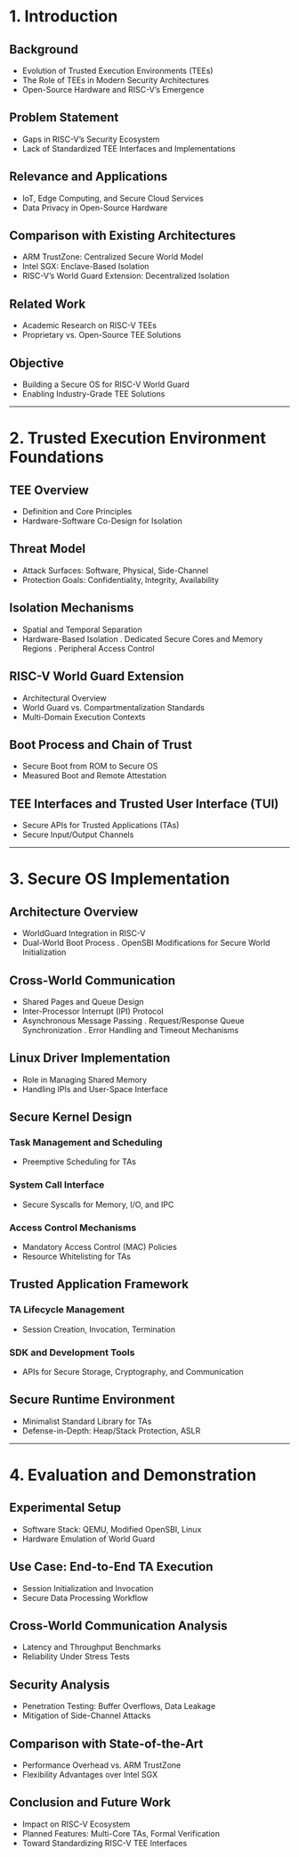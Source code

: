 # 1. Introduction
 ## Background
  - Evolution of Trusted Execution Environments (TEEs)
  - The Role of TEEs in Modern Security Architectures
  - Open-Source Hardware and RISC-V’s Emergence

 ## Problem Statement
  - Gaps in RISC-V’s Security Ecosystem
  - Lack of Standardized TEE Interfaces and Implementations

 ## Relevance and Applications
  - IoT, Edge Computing, and Secure Cloud Services
  - Data Privacy in Open-Source Hardware

 ## Comparison with Existing Architectures
  - ARM TrustZone: Centralized Secure World Model
  - Intel SGX: Enclave-Based Isolation
  - RISC-V’s World Guard Extension: Decentralized Isolation

 ## Related Work
  - Academic Research on RISC-V TEEs
  - Proprietary vs. Open-Source TEE Solutions

 ## Objective
  - Building a Secure OS for RISC-V World Guard
  - Enabling Industry-Grade TEE Solutions

---

# 2. Trusted Execution Environment Foundations
 ## TEE Overview
  - Definition and Core Principles
  - Hardware-Software Co-Design for Isolation

 ## Threat Model
  - Attack Surfaces: Software, Physical, Side-Channel
  - Protection Goals: Confidentiality, Integrity, Availability

 ## Isolation Mechanisms
  - Spatial and Temporal Separation
  - Hardware-Based Isolation
    . Dedicated Secure Cores and Memory Regions
    . Peripheral Access Control

 ## RISC-V World Guard Extension
  - Architectural Overview
  - World Guard vs. Compartmentalization Standards
  - Multi-Domain Execution Contexts

 ## Boot Process and Chain of Trust
  - Secure Boot from ROM to Secure OS
  - Measured Boot and Remote Attestation

 ## TEE Interfaces and Trusted User Interface (TUI)
  - Secure APIs for Trusted Applications (TAs)
  - Secure Input/Output Channels

---

# 3. Secure OS Implementation
 ## Architecture Overview
  - WorldGuard Integration in RISC-V
  - Dual-World Boot Process
    . OpenSBI Modifications for Secure World Initialization

 ## Cross-World Communication
  - Shared Pages and Queue Design
  - Inter-Processor Interrupt (IPI) Protocol
  - Asynchronous Message Passing
    . Request/Response Queue Synchronization
    . Error Handling and Timeout Mechanisms

 ## Linux Driver Implementation
  - Role in Managing Shared Memory
  - Handling IPIs and User-Space Interface

 ## Secure Kernel Design
  ### Task Management and Scheduling
   -   Preemptive Scheduling for TAs
  ### System Call Interface
   -   Secure Syscalls for Memory, I/O, and IPC
  ### Access Control Mechanisms
   -   Mandatory Access Control (MAC) Policies
   -   Resource Whitelisting for TAs

 ## Trusted Application Framework
  ### TA Lifecycle Management
   -   Session Creation, Invocation, Termination
  ### SDK and Development Tools
   -   APIs for Secure Storage, Cryptography, and Communication

 ## Secure Runtime Environment
  - Minimalist Standard Library for TAs
  - Defense-in-Depth: Heap/Stack Protection, ASLR

---

# 4. Evaluation and Demonstration
 ## Experimental Setup
  - Software Stack: QEMU, Modified OpenSBI, Linux
  - Hardware Emulation of World Guard

 ## Use Case: End-to-End TA Execution
  - Session Initialization and Invocation
  - Secure Data Processing Workflow

 ## Cross-World Communication Analysis
  - Latency and Throughput Benchmarks
  - Reliability Under Stress Tests

 ## Security Analysis
  - Penetration Testing: Buffer Overflows, Data Leakage
  - Mitigation of Side-Channel Attacks

 ## Comparison with State-of-the-Art
  - Performance Overhead vs. ARM TrustZone
  - Flexibility Advantages over Intel SGX

 ## Conclusion and Future Work
  - Impact on RISC-V Ecosystem
  - Planned Features: Multi-Core TAs, Formal Verification
  - Toward Standardizing RISC-V TEE Interfaces

